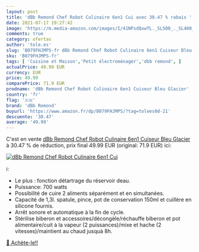 ```yaml
---
layout: post
title: 'dBb Remond Chef Robot Culinaire 6en1 Cui avec 30.47 % rabais '
date: 2021-07-17 19:27:42
image: 'https://m.media-amazon.com/images/I/41NPsdQxwTL._SL500_._SL400_.jpg'
comments: true
category: ofertas
author: 'tole.es'
slug: 'B079FHJMPS-fr dBb Remond Chef Robot Culinaire 6en1 Cuiseur Bleu Glacier'
sku: 'B079FHJMPS-fr'
tags: [ 'Cuisine et Maison','Petit électroménager','dbb remond', ]
actualPrice: 49.99 EUR
currency: EUR
price: 49.99
comparePrice: 71.9 EUR
prodname: 'dBb Remond Chef Robot Culinaire 6en1 Cuiseur Bleu Glacier'
country: 'fr'
flag: '🇫🇷'
brand: 'dBb Remond'
buyurl: 'https://www.amazon.fr/dp/B079FHJMPS/?tag=tolees0d-21'
descuento: '30.47'
average: '49.99'
---
```


C'est en vente [dBb Remond Chef Robot Culinaire 6en1 Cuiseur Bleu Glacier](https://www.amazon.fr/dp/B079FHJMPS/?tag=tolees0d-21)  à  30.47 % de réduction, prix final  49.99 EUR (original: 71.9 EUR) ici:

[![dBb Remond Chef Robot Culinaire 6en1 Cui](https://m.media-amazon.com/images/I/41NPsdQxwTL._SL500_._SL400_.jpg)](https://www.amazon.fr/dp/B079FHJMPS/?tag=tolees0d-21)

ℹ️:

- Le plus : fonction détartrage du réservoir deau.
- Puissance: 700 watts
- Possibilité de cuire 2 aliments séparément et en simultanées.
- Capacité de 1,3l. spatule, pince, pot de conservation 150ml et cuillère en silicone fournis.
- Arrêt sonore et automatique à la fin de cycle.
- Stérilise biberon et accessoires/décongèle/réchauffe biberon et pot alimentaire/cuit à la vapeur (2 puissances)/mixe et hache (2 vitesses)/maintient au chaud jusquà 8h.

[🛒 Achète-le!!](https://www.amazon.fr/dp/B079FHJMPS/?tag=tolees0d-21)
